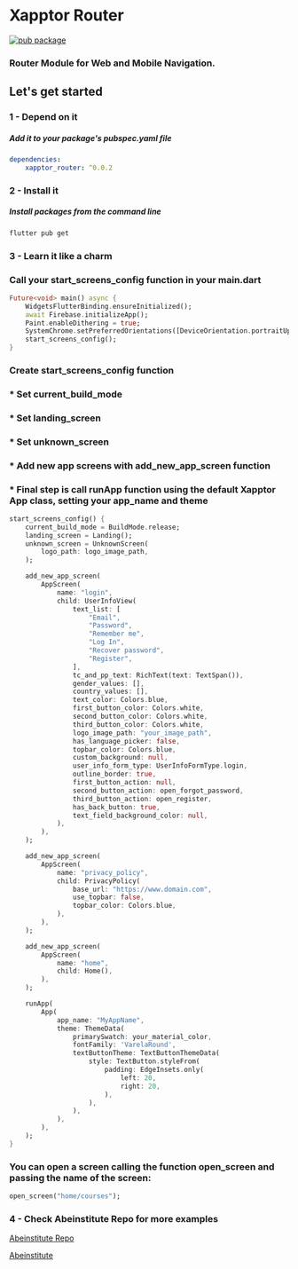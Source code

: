 # **Xapptor Router**
[![pub package](https://img.shields.io/pub/v/xapptor_router?color=blue)](https://pub.dartlang.org/packages/xapptor_router)
### Router Module for Web and Mobile Navigation.

## **Let's get started**

### **1 - Depend on it**
##### Add it to your package's pubspec.yaml file
```yml
dependencies:
    xapptor_router: ^0.0.2
```

### **2 - Install it**
##### Install packages from the command line
```sh
flutter pub get
```

### **3 - Learn it like a charm**

### **Call your start_screens_config function in your main.dart**
```dart
Future<void> main() async {
    WidgetsFlutterBinding.ensureInitialized();
    await Firebase.initializeApp();
    Paint.enableDithering = true;
    SystemChrome.setPreferredOrientations([DeviceOrientation.portraitUp]);
    start_screens_config();
}
```

### **Create start_screens_config function**
### * Set current_build_mode
### * Set landing_screen
### * Set unknown_screen
### * Add new app screens with add_new_app_screen function
### * Final step is call runApp function using the default Xapptor App class, setting your app_name and theme
```dart
start_screens_config() {
    current_build_mode = BuildMode.release;
    landing_screen = Landing();
    unknown_screen = UnknownScreen(
        logo_path: logo_image_path,
    );

    add_new_app_screen(
        AppScreen(
            name: "login",
            child: UserInfoView(
                text_list: [
                    "Email",
                    "Password",
                    "Remember me",
                    "Log In",
                    "Recover password",
                    "Register",
                ],
                tc_and_pp_text: RichText(text: TextSpan()),
                gender_values: [],
                country_values: [],
                text_color: Colors.blue,
                first_button_color: Colors.white,
                second_button_color: Colors.white,
                third_button_color: Colors.white,
                logo_image_path: "your_image_path",
                has_language_picker: false,
                topbar_color: Colors.blue,
                custom_background: null,
                user_info_form_type: UserInfoFormType.login,
                outline_border: true,
                first_button_action: null,
                second_button_action: open_forgot_password,
                third_button_action: open_register,
                has_back_button: true,
                text_field_background_color: null,
            ),
        ),
    );

    add_new_app_screen(
        AppScreen(
            name: "privacy_policy",
            child: PrivacyPolicy(
                base_url: "https://www.domain.com",
                use_topbar: false,
                topbar_color: Colors.blue,
            ),
        ),
    );

    add_new_app_screen(
        AppScreen(
            name: "home",
            child: Home(),
        ),
    );

    runApp(
        App(
            app_name: "MyAppName",
            theme: ThemeData(
                primarySwatch: your_material_color,
                fontFamily: 'VarelaRound',
                textButtonTheme: TextButtonThemeData(
                    style: TextButton.styleFrom(
                        padding: EdgeInsets.only(
                            left: 20,
                            right: 20,
                        ),
                    ),
                ),
            ),
        ),
    );
}
```

### **You can open a screen calling the function open_screen and passing the name of the screen:**
```dart
open_screen("home/courses");
```

### **4 - Check Abeinstitute Repo for more examples**
[Abeinstitute Repo](https://github.com/Xapptor/abeinstitute)

[Abeinstitute](https://www.abeinstitute.com)